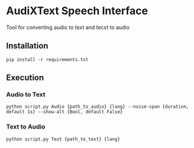 # AudiXText Speech Interface

Tool for converting audio to text and tecxt to audio

## Installation 

`pip install -r requirements.txt`

## Execution

### Audio to Text

`python script.py Audio {path_to_audio} {lang} --noise-span {duration, default 1s} --show-alt {Bool, default False}`

### Text to Audio

`python script.py Text {path_to_text} {lang}`